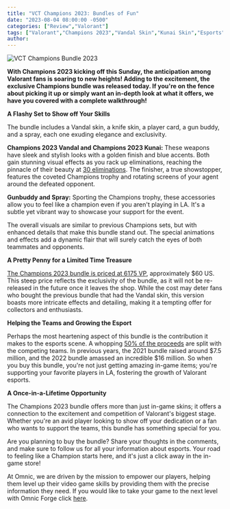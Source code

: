 ```yaml
---
title: "VCT Champions 2023: Bundles of Fun"
date: "2023-08-04 08:00:00 -0500"
categories: ["Review","Valorant"]
tags: ["Valorant","Champions 2023","Vandal Skin","Kunai Skin","Esports","Exclusive Bundle","Valorant Skins","Supporting Teams","In-Game Items","Gaming Community"]
author:
---
```


![VCT Champions Bundle 2023](/2023-08-04-VCT-Champions-2023-Bundles-of-Fun.png)

**With Champions 2023 kicking off this Sunday, the anticipation among Valorant fans is soaring to new heights! Adding to the excitement, the exclusive Champions bundle was released today. If you're on the fence about picking it up or simply want an in-depth look at what it offers, we have you covered with a complete walkthrough!**

**A Flashy Set to Show off Your Skills**

The bundle includes a Vandal skin, a knife skin, a player card, a gun buddy, and a spray, each one exuding elegance and exclusivity.

**Champions 2023 Vandal and Champions 2023 Kunai:** These weapons have sleek and stylish looks with a golden finish and blue accents. Both gain stunning visual effects as you rack up eliminations, reaching the pinnacle of their beauty at [30 eliminations](https://www.youtube.com/watch?v=365svb1KnyA). The finisher, a true showstopper, features the coveted Champions trophy and rotating screens of your agent around the defeated opponent.

**Gunbuddy and Spray:** Sporting the Champions trophy, these accessories allow you to feel like a champion even if you aren't playing in LA. It's a subtle yet vibrant way to showcase your support for the event.

The overall visuals are similar to previous Champions sets, but with enhanced details that make this bundle stand out. The special animations and effects add a dynamic flair that will surely catch the eyes of both teammates and opponents.

**A Pretty Penny for a Limited Time Treasure**

[The Champions 2023 bundle is priced at 6175 VP](https://twitter.com/ValorLeaks/status/1687486049373593600), approximately $60 US. This steep price reflects the exclusivity of the bundle, as it will not be re-released in the future once it leaves the shop. While the cost may deter fans who bought the previous bundle that had the Vandal skin, this version boasts more intricate effects and detailing, making it a tempting offer for collectors and enthusiasts.

**Helping the Teams and Growing the Esport**

Perhaps the most heartening aspect of this bundle is the contribution it makes to the esports scene. A whopping [50% of the proceeds](https://valorantesports.com/news/watch-play-and-earn-during-champions-2023/) are split with the competing teams. In previous years, the 2021 bundle raised around $7.5 million, and the 2022 bundle amassed an incredible $16 million. So when you buy this bundle, you're not just getting amazing in-game items; you're supporting your favorite players in LA, fostering the growth of Valorant esports.

**A Once-in-a-Lifetime Opportunity**

The Champions 2023 bundle offers more than just in-game skins; it offers a connection to the excitement and competition of Valorant's biggest stage. Whether you're an avid player looking to show off your dedication or a fan who wants to support the teams, this bundle has something special for you.

Are you planning to buy the bundle? Share your thoughts in the comments, and make sure to follow us for all your information about esports. Your road to feeling like a Champion starts here, and it's just a click away in the in-game store!

At Omnic, we are driven by the mission to empower our players, helping them level up their video game skills by providing them with the precise information they need. If you would like to take your game to the next level with Omnic Forge click [here](https://forge.omnic.ai/).